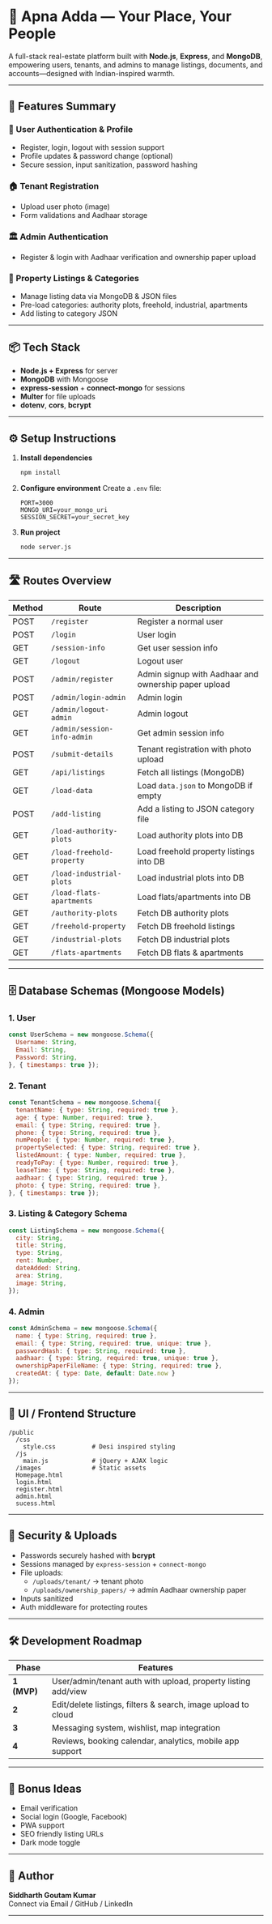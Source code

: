 # 🏡 Apna Adda — Your Place, Your People

A full-stack real-estate platform built with **Node.js**, **Express**, and **MongoDB**, empowering users, tenants, and admins to manage listings, documents, and accounts—designed with Indian-inspired warmth.

---

## 🚀 Features Summary

### 👤 User Authentication & Profile
- Register, login, logout with session support
- Profile updates & password change (optional)
- Secure session, input sanitization, password hashing

### 🏠 Tenant Registration
- Upload user photo (image)
- Form validations and Aadhaar storage

### 🏛 Admin Authentication
- Register & login with Aadhaar verification and ownership paper upload

### 📄 Property Listings & Categories
- Manage listing data via MongoDB & JSON files
- Pre-load categories: authority plots, freehold, industrial, apartments
- Add listing to category JSON

---

## 📦 Tech Stack

- **Node.js + Express** for server
- **MongoDB** with Mongoose
- **express-session** + **connect-mongo** for sessions
- **Multer** for file uploads
- **dotenv**, **cors**, **bcrypt**

---

## ⚙️ Setup Instructions

1. **Install dependencies**
   ```bash
   npm install
   ```

2. **Configure environment**
   Create a `.env` file:
   ```
   PORT=3000
   MONGO_URI=your_mongo_uri
   SESSION_SECRET=your_secret_key
   ```

3. **Run project**
   ```bash
   node server.js
   ```

---

## 🛣 Routes Overview

| Method | Route                        | Description                                                    |
|--------|------------------------------|----------------------------------------------------------------|
| POST   | `/register`                  | Register a normal user                                         |
| POST   | `/login`                     | User login                                                     |
| GET    | `/session-info`             | Get user session info                                          |
| GET    | `/logout`                   | Logout user                                                    |
| POST   | `/admin/register`           | Admin signup with Aadhaar and ownership paper upload           |
| POST   | `/admin/login-admin`        | Admin login                                                    |
| GET    | `/admin/logout-admin`       | Admin logout                                                   |
| GET    | `/admin/session-info-admin` | Get admin session info                                         |
| POST   | `/submit-details`           | Tenant registration with photo upload                          |
| GET    | `/api/listings`             | Fetch all listings (MongoDB)                                   |
| GET    | `/load-data`                | Load `data.json` to MongoDB if empty                           |
| POST   | `/add-listing`              | Add a listing to JSON category file                            |
| GET    | `/load-authority-plots`     | Load authority plots into DB                                   |
| GET    | `/load-freehold-property`   | Load freehold property listings into DB                        |
| GET    | `/load-industrial-plots`    | Load industrial plots into DB                                  |
| GET    | `/load-flats-apartments`    | Load flats/apartments into DB                                  |
| GET    | `/authority-plots`          | Fetch DB authority plots                                       |
| GET    | `/freehold-property`        | Fetch DB freehold listings                                     |
| GET    | `/industrial-plots`         | Fetch DB industrial plots                                      |
| GET    | `/flats-apartments`         | Fetch DB flats & apartments                                    |

---

## 🗄 Database Schemas (Mongoose Models)

### 1. User
```js
const UserSchema = new mongoose.Schema({
  Username: String,
  Email: String,
  Password: String,
}, { timestamps: true });
```

### 2. Tenant
```js
const TenantSchema = new mongoose.Schema({
  tenantName: { type: String, required: true },
  age: { type: Number, required: true },
  email: { type: String, required: true },
  phone: { type: String, required: true },
  numPeople: { type: Number, required: true },
  propertySelected: { type: String, required: true },
  listedAmount: { type: Number, required: true },
  readyToPay: { type: Number, required: true },
  leaseTime: { type: String, required: true },
  aadhaar: { type: String, required: true },
  photo: { type: String, required: true },
}, { timestamps: true });
```

### 3. Listing & Category Schema
```js
const ListingSchema = new mongoose.Schema({
  city: String,
  title: String,
  type: String,
  rent: Number,
  dateAdded: String,
  area: String,
  image: String,
});
```

### 4. Admin
```js
const AdminSchema = new mongoose.Schema({
  name: { type: String, required: true },
  email: { type: String, required: true, unique: true },
  passwordHash: { type: String, required: true },
  aadhaar: { type: String, required: true, unique: true },
  ownershipPaperFileName: { type: String, required: true },
  createdAt: { type: Date, default: Date.now }
});
```

---

## 🎨 UI / Frontend Structure

```
/public
  /css
    style.css          # Desi inspired styling
  /js
    main.js            # jQuery + AJAX logic
  /images              # Static assets
  Homepage.html
  login.html
  register.html
  admin.html
  sucess.html
```

---

## 🔐 Security & Uploads

- Passwords securely hashed with **bcrypt**
- Sessions managed by `express-session` + `connect-mongo`
- File uploads:
  - `/uploads/tenant/` → tenant photo
  - `/uploads/ownership_papers/` → admin Aadhaar ownership paper
- Inputs sanitized
- Auth middleware for protecting routes

---

## 🛠 Development Roadmap

| Phase | Features |
|-------|----------|
| **1 (MVP)** | User/admin/tenant auth with upload, property listing add/view |
| **2** | Edit/delete listings, filters & search, image upload to cloud |
| **3** | Messaging system, wishlist, map integration |
| **4** | Reviews, booking calendar, analytics, mobile app support |

---

## 🎁 Bonus Ideas

- Email verification
- Social login (Google, Facebook)
- PWA support
- SEO friendly listing URLs
- Dark mode toggle

---

## 👤 Author

**Siddharth Goutam Kumar**  
Connect via Email / GitHub / LinkedIn  

---
